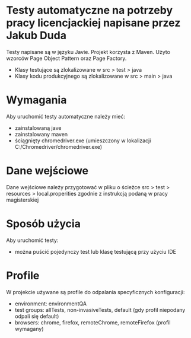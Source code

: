 # Testy automatyczne na potrzeby pracy licencjackiej napisane przez Jakub Duda
Testy napisane są w języku Javie. 
Projekt korzysta z Maven.
Użyto wzorców Page Object Pattern oraz Page Factory. 
- Klasy testujące są zlokalizowane w src > test > java
- Klasy kodu produkcyjnego są zlokalizowane w src > main > java

# Wymagania
Aby uruchomić testy automatyczne należy mieć:
- zainstalowaną jave
- zainstalowany maven
- ściągnięty chromedriver.exe (umieszczony w lokalizacji C:/Chromedriver/chromedriver.exe)

# Dane wejściowe
Dane wejściowe należy przygotować w pliku o ścieżce src > test > resources > local.properities
zgodnie z instrukcją podaną w pracy magisterskiej

# Sposób użycia
Aby uruchomić testy:
- można puścić pojedynczy test lub klasę testującą przy użyciu IDE

# Profile
W projekcie używane są profile do odpalania specyficznych konfiguracji:
- environment:  environmentQA
- test groups: allTests, non-invasiveTests, default (gdy profil niepodany odpali się default)
- browsers: chrome, firefox, remoteChrome, remoteFirefox (profil wymagany)



